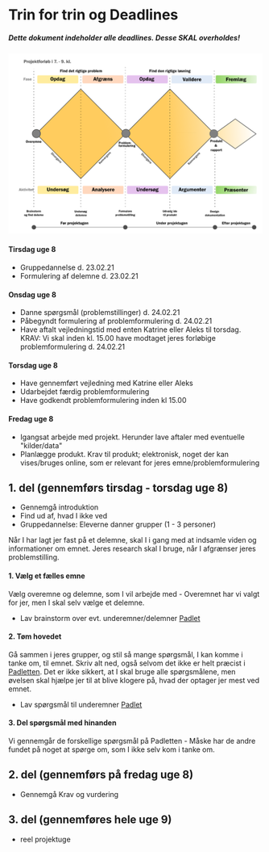 
# Trin for trin og Deadlines

##### Dette dokument indeholder alle deadlines. Desse **SKAL** overholdes! 
![Process](https://github.com/AleksHolland84/Projektopgave2022/blob/main/images/Projektopgave_model.png)


#### Tirsdag uge 8
* Gruppedannelse            d. 23.02.21
* Formulering af delemne    d. 23.02.21

#### Onsdag uge 8
* Danne spørgsmål (problemstillinger) d. 24.02.21
* Påbegyndt formulering af problemformulering d. 24.02.21
* Have aftalt vejledningstid med enten Katrine eller Aleks til torsdag. KRAV: Vi skal inden kl. 15.00 have modtaget jeres forløbige problemformulering d. 24.02.21

#### Torsdag uge 8
* Have gennemført vejledning med Katrine eller Aleks
* Udarbejdet færdig problemformulering
* Have godkendt problemformulering inden kl 15.00


#### Fredag uge 8 
* Igangsat arbejde med projekt. Herunder lave aftaler med eventuelle "kilder/data"
* Planlægge produkt. Krav til produkt; elektronisk, noget der kan vises/bruges online, som er relevant for jeres emne/problemformulering



 
## 1. del (gennemførs tirsdag - torsdag uge 8)

-   Gennemgå introduktion
-   Find ud af, hvad I ikke ved
-   Gruppedannelse: Eleverne danner grupper (1 - 3 personer)

Når I har lagt jer fast på et delemne, skal I i gang med at indsamle viden og informationer om emnet. Jeres research skal I bruge, når I afgrænser jeres problemstilling.

#### 1. Vælg et fælles emne
Vælg overemne og delemne, som I vil arbejde med - Overemnet har vi valgt for jer, men I skal selv vælge et delemne. 
-    Lav brainstorm over evt. underemner/delemner [Padlet](https://padlet.com/aleks_holland_johansen1/vlk0iv9kro2wz13b)

#### 2. Tøm hovedet
Gå sammen i jeres grupper, og stil så mange spørgsmål, I kan komme i tanke om, til emnet. Skriv alt ned, også selvom det ikke er helt præcist i [Padletten](https://padlet.com/aleks_holland_johansen1/vlk0iv9kro2wz13b).
Det er ikke sikkert, at I skal bruge alle spørgsmålene, men øvelsen skal hjælpe jer til at blive klogere på, hvad der optager jer mest ved emnet. 
-    Lav spørgsmål til underemner [Padlet](https://padlet.com/aleks_holland_johansen1/vlk0iv9kro2wz13b)


#### 3. Del spørgsmål med hinanden
Vi gennemgår de forskellige spørgsmål på Padletten - Måske har de andre fundet på noget at spørge om, som I ikke selv kom i tanke om. 


## 2. del (gennemførs på fredag uge 8)
-    Gennemgå Krav og vurdering


## 3. del (gennemføres hele uge 9)
- reel projektuge
